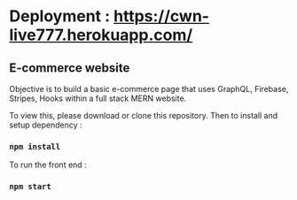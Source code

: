 # Deployment : https://cwn-live777.herokuapp.com/

## E-commerce website

Objective is to build a basic e-commerce page that uses GraphQL, Firebase, Stripes, Hooks within a full stack MERN website.

To view this, please download or clone this repository.
Then to install and setup dependency :

### `npm install`

To run the front end :

### `npm start`

